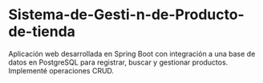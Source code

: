 # Sistema-de-Gesti-n-de-Producto-de-tienda

Aplicación web desarrollada en Spring Boot con integración a una base de datos en PostgreSQL para registrar, buscar y gestionar productos.
Implementé operaciones CRUD.
